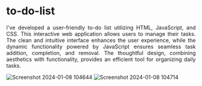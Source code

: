 # to-do-list

<p align = "justify">I've developed a user-friendly to-do list utilizing HTML, JavaScript, and CSS. This interactive web application allows users to manage their tasks. The clean and intuitive interface enhances the user experience, while the dynamic functionality powered by JavaScript ensures seamless task addition, completion, and removal. The thoughtful design, combining aesthetics with functionality, provides an efficient tool for organizing daily tasks.</p>

![Screenshot 2024-01-08 104644](https://github.com/Augustesm/to-do-list/assets/25414343/5acc8a74-6a1c-4124-a064-3a897cd7d8e4)
![Screenshot 2024-01-08 104714](https://github.com/Augustesm/to-do-list/assets/25414343/86e07609-c73d-4138-8a74-b6c894567362)

